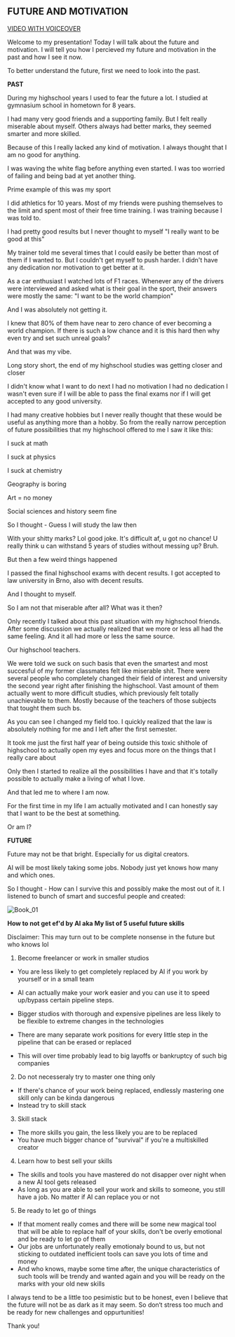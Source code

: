 ## **FUTURE AND MOTIVATION**

[VIDEO WITH VOICEOVER](https://youtu.be/wXFlNbqENjM)

Welcome to my presentation! 
Today I will talk about the future and motivation. 
I will tell you how I percieved my future and motivation in the past and how I see it now.

To better understand the future, first we need to look into the past.


**PAST**

During my highschool years I used to fear the future a lot.
I studied at gymnasium school in hometown for 8 years.

I had many very good friends and a supporting family. But I felt really miserable about myself.
Others always had better marks, they seemed smarter and more skilled.

Because of this I really lacked any kind of motivation.
I always thought that I am no good for anything.

I was waving the white flag before anything even started.
I was too worried of failing and being bad at yet another thing.

Prime example of this was my sport

I did athletics for 10 years. 
Most of my friends were pushing themselves to the limit and spent most of their free time training.
I was training because I was told to. 

I had pretty good results but I never thought to myself
"I really want to be good at this"

My trainer told me several times that I could easily be better than most of them if I wanted to.
But I couldn't get myself to push harder. I didn't have any dedication nor motivation to get better at it.

As a car enthusiast I watched lots of F1 races.
Whenever any of the drivers were interviewed and asked what is their goal in the sport, their answers were mostly the same:
"I want to be the world champion"

And I was absolutely not getting it.

I knew that 80% of them have near to zero chance of ever becoming a world champion.
If there is such a low chance and it is this hard then why even try and set such unreal goals?

And that was my vibe.

Long story short, the end of my highschool studies was getting closer and closer

I didn't know what I want to do next
I had no motivation
I had no dedication
I wasn't even sure if I will be able to pass the final exams nor if I will get accepted to any good university.

I had many creative hobbies but I never really thought that these would be useful as anything more than a hobby.
So from the really narrow perception of future possibilities that my highschool offered to me I saw it like this:

I suck at math

I suck at physics

I suck at chemistry

Geography is boring

Art = no money

Social sciences and history seem fine

So I thought - Guess I will study the law then

With your shitty marks? Lol good joke.
It's difficult af, u got no chance!
U really think u can withstand 5 years of studies without messing up? Bruh.

But then a few weird things happened

I passed the final highschool exams with decent results.
I got accepted to law university in Brno, also with decent results.

And I thought to myself.

So I am not that miserable after all?
What was it then?

Only recently I talked about this past situation with my highschool friends.
After some discussion we actually realized that we more or less all had the same feeling.
And it all had more or less the same source.

Our highschool teachers.

We were told we suck on such basis that even the smartest and most succesful of my former classmates felt like miserable shit.
There were several people who completely changed their field of interest and university the second year right after finishing the highschool.
Vast amount of them actually went to more difficult studies, which previously felt totally unachievable to them. 
Mostly because of the teachers of those subjects that tought them such bs.

As you can see I changed my field too.
I quickly realized that the law is absolutely nothing for me and I left after the first semester.

It took me just the first half year of being outside this toxic shithole of highschool to actually open my eyes and focus more on the things that I really care about

Only then I started to realize all the possibilities I have and that it's totally possible to actually make a living of what I love.

And that led me to where I am now.

For the first time in my life I am actually motivated and I can honestly say that I want to be the best at something.

Or am I?


**FUTURE**

Future may not be that bright.
Especially for us digital creators.

AI will be most likely taking some jobs.
Nobody just yet knows how many and which ones.

So I thought - How can I survive this and possibly make the most out of it.
I listened to bunch of smart and succesful people and created:

![Book_01](https://github.com/JakubPanekVSKK/english-for-designers/assets/149397077/0808a292-7ff6-422b-b954-31ef104f8e64)

**How to not get ef'd by AI aka My list of 5 useful future skills**

Disclaimer: This may turn out to be complete nonsense in the future but who knows lol

1) Become freelancer or work in smaller studios
- You are less likely to get completely replaced by AI if you work by yourself or in a small team
- AI can actually make your work easier and you can use it to speed up/bypass certain pipeline steps.

- Bigger studios with thorough and expensive pipelines are less likely to be flexible to extreme changes in the technologies
- There are many separate work positions for every little step in the pipeline that can be erased or replaced
- This will over time probably lead to big layoffs or bankruptcy of such big companies

2) Do not necesseraly try to master one thing only
- If there's chance of your work being replaced, endlessly mastering one skill only can be kinda dangerous
- Instead try to skill stack

3) Skill stack
- The more skills you gain, the less likely you are to be replaced
- You have much bigger chance of "survival" if you're a multiskilled creator

4) Learn how to best sell your skills
- The skills and tools you have mastered do not disapper over night when a new AI tool gets released
- As long as you are able to sell your work and skills to someone, you still have a job. No matter if AI can replace you or not

5) Be ready to let go of things
- If that moment really comes and there will be some new magical tool that will be able to replace half of your skills, don't be overly emotional and be ready to let go of them
- Our jobs are unfortunately really emotionaly bound to us, but not sticking to outdated inefficient tools can save you lots of time and money
- And who knows, maybe some time after, the unique characteristics of such tools will be trendy and wanted again and you will be ready on the marks with your old new skills

I always tend to be a little too pesimistic but to be honest, even I believe that the future will not be as dark as it may seem. 
So don‘t stress too much and be ready for new challenges and oppurtunities!

Thank you!













